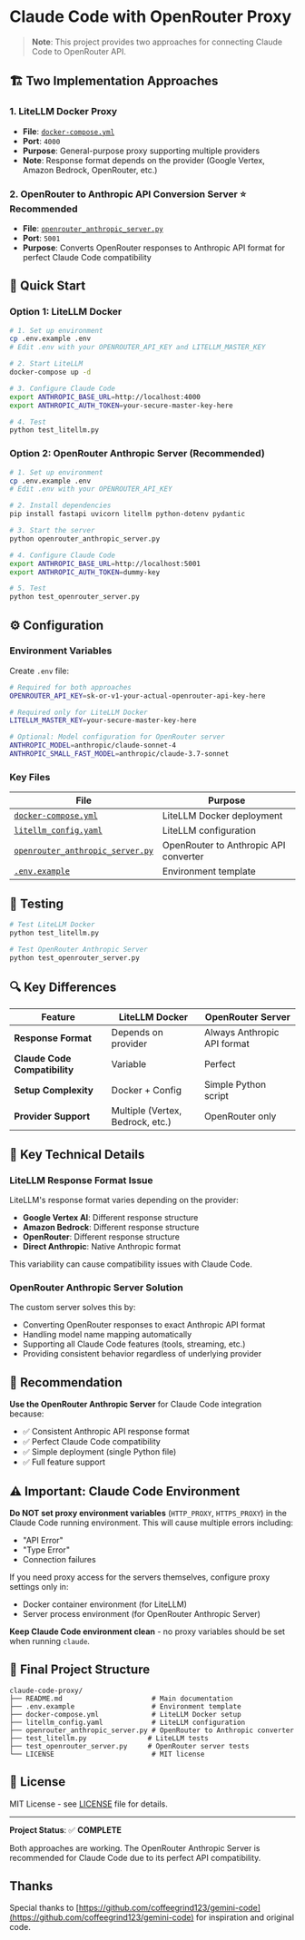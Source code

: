 # Claude Code with OpenRouter Proxy

> **Note**: This project provides two approaches for connecting Claude Code to OpenRouter API.

## 🏗️ Two Implementation Approaches

### 1. **LiteLLM Docker Proxy**
- **File**: [`docker-compose.yml`](docker-compose.yml)
- **Port**: `4000`
- **Purpose**: General-purpose proxy supporting multiple providers
- **Note**: Response format depends on the provider (Google Vertex, Amazon Bedrock, OpenRouter, etc.)

### 2. **OpenRouter to Anthropic API Conversion Server** ⭐ **Recommended**
- **File**: [`openrouter_anthropic_server.py`](openrouter_anthropic_server.py)
- **Port**: `5001`
- **Purpose**: Converts OpenRouter responses to Anthropic API format for perfect Claude Code compatibility

## 🚀 Quick Start

### Option 1: LiteLLM Docker

```bash
# 1. Set up environment
cp .env.example .env
# Edit .env with your OPENROUTER_API_KEY and LITELLM_MASTER_KEY

# 2. Start LiteLLM
docker-compose up -d

# 3. Configure Claude Code
export ANTHROPIC_BASE_URL=http://localhost:4000
export ANTHROPIC_AUTH_TOKEN=your-secure-master-key-here

# 4. Test
python test_litellm.py
```

### Option 2: OpenRouter Anthropic Server (Recommended)

```bash
# 1. Set up environment
cp .env.example .env
# Edit .env with your OPENROUTER_API_KEY

# 2. Install dependencies
pip install fastapi uvicorn litellm python-dotenv pydantic

# 3. Start the server
python openrouter_anthropic_server.py

# 4. Configure Claude Code
export ANTHROPIC_BASE_URL=http://localhost:5001
export ANTHROPIC_AUTH_TOKEN=dummy-key

# 5. Test
python test_openrouter_server.py
```

## ⚙️ Configuration

### Environment Variables

Create `.env` file:
```bash
# Required for both approaches
OPENROUTER_API_KEY=sk-or-v1-your-actual-openrouter-api-key-here

# Required only for LiteLLM Docker
LITELLM_MASTER_KEY=your-secure-master-key-here

# Optional: Model configuration for OpenRouter server
ANTHROPIC_MODEL=anthropic/claude-sonnet-4
ANTHROPIC_SMALL_FAST_MODEL=anthropic/claude-3.7-sonnet
```

### Key Files

| File | Purpose |
|------|---------|
| [`docker-compose.yml`](docker-compose.yml) | LiteLLM Docker deployment |
| [`litellm_config.yaml`](litellm_config.yaml) | LiteLLM configuration |
| [`openrouter_anthropic_server.py`](openrouter_anthropic_server.py) | OpenRouter to Anthropic API converter |
| [`.env.example`](.env.example) | Environment template |

## 🧪 Testing

```bash
# Test LiteLLM Docker
python test_litellm.py

# Test OpenRouter Anthropic Server
python test_openrouter_server.py
```

## 🔍 Key Differences

| Feature | LiteLLM Docker | OpenRouter Server |
|---------|----------------|-------------------|
| **Response Format** | Depends on provider | Always Anthropic API format |
| **Claude Code Compatibility** | Variable | Perfect |
| **Setup Complexity** | Docker + Config | Simple Python script |
| **Provider Support** | Multiple (Vertex, Bedrock, etc.) | OpenRouter only |

## 🔧 Key Technical Details

### LiteLLM Response Format Issue
LiteLLM's response format varies depending on the provider:
- **Google Vertex AI**: Different response structure
- **Amazon Bedrock**: Different response structure  
- **OpenRouter**: Different response structure
- **Direct Anthropic**: Native Anthropic format

This variability can cause compatibility issues with Claude Code.

### OpenRouter Anthropic Server Solution
The custom server solves this by:
- Converting OpenRouter responses to exact Anthropic API format
- Handling model name mapping automatically
- Supporting all Claude Code features (tools, streaming, etc.)
- Providing consistent behavior regardless of underlying provider

## 🎯 Recommendation

**Use the OpenRouter Anthropic Server** for Claude Code integration because:
- ✅ Consistent Anthropic API response format
- ✅ Perfect Claude Code compatibility
- ✅ Simple deployment (single Python file)
- ✅ Full feature support

## ⚠️ Important: Claude Code Environment

**Do NOT set proxy environment variables** (`HTTP_PROXY`, `HTTPS_PROXY`) in the Claude Code running environment. This will cause multiple errors including:
- "API Error"
- "Type Error"
- Connection failures

If you need proxy access for the servers themselves, configure proxy settings only in:
- Docker container environment (for LiteLLM)
- Server process environment (for OpenRouter Anthropic Server)

**Keep Claude Code environment clean** - no proxy variables should be set when running `claude`.

## 📁 Final Project Structure

```
claude-code-proxy/
├── README.md                      # Main documentation
├── .env.example                   # Environment template
├── docker-compose.yml             # LiteLLM Docker setup
├── litellm_config.yaml            # LiteLLM configuration
├── openrouter_anthropic_server.py # OpenRouter to Anthropic converter
├── test_litellm.py               # LiteLLM tests
├── test_openrouter_server.py     # OpenRouter server tests
└── LICENSE                        # MIT license
```

## 📄 License

MIT License - see [LICENSE](LICENSE) file for details.

---

**Project Status**: ✅ **COMPLETE**

Both approaches are working. The OpenRouter Anthropic Server is recommended for Claude Code due to its perfect API compatibility.

## Thanks

Special thanks to [https://github.com/coffeegrind123/gemini-code](https://github.com/coffeegrind123/gemini-code) for inspiration and original code.
